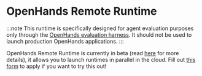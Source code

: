 # OpenHands Remote Runtime

:::note
This runtime is specifically designed for agent evaluation purposes only through the
[OpenHands evaluation harness](https://github.com/All-Hands-AI/OpenHands/tree/main/evaluation). It should not be used to launch production OpenHands applications.
:::

OpenHands Remote Runtime is currently in beta (read [here](https://runtime.all-hands.dev/) for more details), it allows you to launch runtimes
in parallel in the cloud. Fill out [this form](https://docs.google.com/forms/d/e/1FAIpQLSckVz_JFwg2_mOxNZjCtr7aoBFI2Mwdan3f75J_TrdMS1JV2g/viewform) to apply if you want to try this out!
